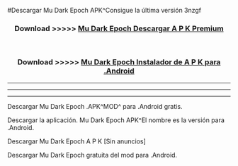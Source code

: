 #Descargar Mu Dark Epoch  APK^Consigue la última versión 3nzgf



<div align="center">
<h3>Download >>>>> <a href="https://es-sites.web.app/?es= Mu Dark Epoch ">Mu Dark Epoch  Descargar A P K Premium</a></h3><br>

<h3>Download >>>>> <a href="https://es-sites.web.app/?es= Mu Dark Epoch ">Mu Dark Epoch  Instalador de A P K para .Android</a></h3>
</div>


----------------------------------------------------------

----------------------------------------------------------

----------------------------------------------------------

Descargar Mu Dark Epoch  .APK^MOD^ para .Android gratis.

Descargar la aplicación. Mu Dark Epoch  APK^El nombre es la versión para .Android.

Descargar Mu Dark Epoch  A P K [Sin anuncios]

Descargar Mu Dark Epoch  gratuita del mod para .Android.